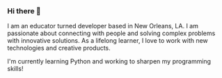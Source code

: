 ### Hi there 👋

 I am an educator turned developer based in New Orleans, LA.
 I am passionate about connecting with people and solving complex problems with innovative solutions. 
 As a lifelong learner, I love to work with new technologies and creative products.
 
 I'm currently learning Python and working to sharpen my programming skills!

<!--
**taylornovara/taylornovara** is a ✨ _special_ ✨ repository because its `README.md` (this file) appears on your GitHub profile.

Here are some ideas to get you started:

- 🔭 I’m currently working on ...
- 🌱 I’m currently learning ...
- 👯 I’m looking to collaborate on ...
- 🤔 I’m looking for help with ...
- 💬 Ask me about ...
- 📫 How to reach me: ...
- 😄 Pronouns: ...
- ⚡ Fun fact: ...
-->
